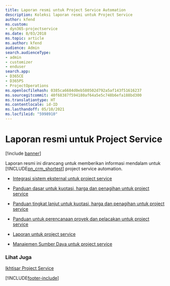 ```yaml
---
title: Laporan resmi untuk Project Service Automation
description: Koleksi laporan resmi untuk Project Service
author: kfend
ms.custom:
- dyn365-projectservice
ms.date: 8/03/2018
ms.topic: article
ms.author: kfend
audience: Admin
search.audienceType:
- admin
- customizer
- enduser
search.app:
- D365CE
- D365PS
- ProjectOperations
ms.openlocfilehash: 0385ca6684d0eb580502d792a5af143f51616237
ms.sourcegitcommit: 40f68387f594180af64a5e5c748b6efa188bd300
ms.translationtype: HT
ms.contentlocale: id-ID
ms.lasthandoff: 05/10/2021
ms.locfileid: "5998910"
---
```

# <a name="white-papers-for-project-service"></a>Laporan resmi untuk Project Service

[!include [banner](../includes/psa-now-project-operations.md)]

Laporan resmi ini dirancang untuk memberikan informasi mendalam untuk [!INCLUDE[pn_crm_shortest](../includes/pn-crm-shortest.md)] project service automation.

-   [Integrasi sistem eksternal untuk project service](https://go.microsoft.com/fwlink/?LinkId=825445)

-   [Panduan dasar untuk kuotasi, harga dan penagihan untuk project service](https://go.microsoft.com/fwlink/?LinkId=825241)

-   [Panduan tingkat lanjut untuk kuotasi, harga dan penagihan untuk project service](https://go.microsoft.com/fwlink/?LinkId=825242)

-   [Panduan untuk perencanaan proyek dan pelacakan untuk project service](https://go.microsoft.com/fwlink/?LinkId=825243)

-   [Laporan untuk project service](https://go.microsoft.com/fwlink/?LinkId=825446)

-   [Manajemen Sumber Daya untuk project service](https://go.microsoft.com/fwlink/?LinkId=825244)

### <a name="see-also"></a>Lihat Juga
 [Ikhtisar Project Service](../psa/overview.md)


[!INCLUDE[footer-include](../includes/footer-banner.md)]